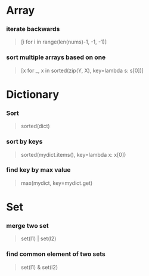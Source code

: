 # Array

### iterate backwards
> [i for i in range(len(nums)-1, -1, -1)]
### sort multiple arrays based on one
> [x for _, x in sorted(zip(Y, X), key=lambda s: s[0])]

# Dictionary
### Sort
> sorted(dict)
### sort by keys
> sorted(mydict.items(), key=lambda x: x[0])
### find key by max value
> max(mydict, key=mydict.get)

# Set
### merge two set
> set(l1) | set(l2)
### find common element of two sets
> set(l1) & set(l2)
